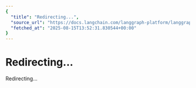 ```yaml
---
{
  "title": "Redirecting...",
  "source_url": "https://docs.langchain.com/langgraph-platform/langgraph-studio",
  "fetched_at": "2025-08-15T13:52:31.830544+00:00"
}
---
```


# Redirecting...

Redirecting...

